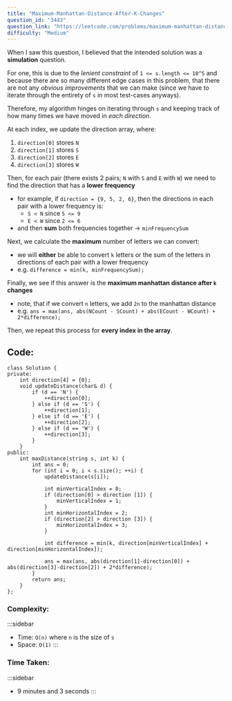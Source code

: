 ```yaml
---
title: "Maximum-Manhattan-Distance-After-K-Changes"
question_id: "3443"
question_link: "https://leetcode.com/problems/maximum-manhattan-distance-after-k-changes/"
difficulty: "Medium"
---
```


When I saw this question, I believed that the intended solution was a **simulation** question.

For one, this is due to the *lenient constraint* of `1 <= s.length <= 10^5`
and because there are so many different edge cases in this problem,
that there are not any *obvious improvements* that we can make 
(since we have to iterate through the entirety of `s` in most test-cases anyways).

Therefore, my algorithm hinges on iterating through `s` and keeping track of how many times we have moved in *each direction*.

At each index, we update the direction array, where:

1. `direction[0]` stores `N`
2. `direction[1]` stores `S`
3. `direction[2]` stores `E`
4. `direction[3]` stores `W`

Then, for each pair (there exists 2 pairs; `N` with `S` and `E` with `W`) we need to find the direction that has a **lower frequency**

- for example, if `direction = {9, 5, 2, 6}`, then the directions in each pair with a lower frequency is:
    - `S < N` since `5 <= 9`
    - `E < W` since `2 <= 6`
- and then **sum** both frequencies together -> `minFrequencySum`

Next, we calculate the **maximum** number of letters we can convert:

- we will **either** be able to convert `k` letters or the sum of the letters in directions of each pair with a lower frequency
- e.g. `difference = min(k, minFrequencySum);`

Finally, we see if this answer is the **maximum manhattan distance after `k` changes**

- note, that if we convert `n` letters, we add `2n` to the manhattan distance
- e.g. `ans = max(ans, abs(NCount - SCount) + abs(ECount - WCount) + 2*difference);`

Then, we repeat this process for **every index in the array**.

## Code<span>:</span>

```{.cpp}
class Solution {
private:
    int direction[4] = {0};
    void updateDistance(char& d) {
        if (d == 'N') {
            ++direction[0];
        } else if (d == 'S') {
            ++direction[1];
        } else if (d == 'E') {
            ++direction[2];
        } else if (d == 'W') {
            ++direction[3];
        }
    }
public:
    int maxDistance(string s, int k) {
        int ans = 0;
        for (int i = 0; i < s.size(); ++i) {
            updateDistance(s[i]);

            int minVerticalIndex = 0;
            if (direction[0] > direction [1]) {
                minVerticalIndex = 1;
            }
            int minHorizontalIndex = 2;
            if (direction[2] > direction [3]) {
                minHorizontalIndex = 3;
            }
            
            int difference = min(k, direction[minVerticalIndex] + direction[minHorizontalIndex]);

            ans = max(ans, abs(direction[1]-direction[0]) + abs(direction[3]-direction[2]) + 2*difference);
        }
        return ans;
    }
};
```

### Complexity<span>:</span>

:::sidebar
- Time: `O(n)` where `n` is the size of `s`
- Space: `O(1)`
:::

### Time Taken<span>:</span>

:::sidebar
- 9 minutes and 3 seconds
:::
